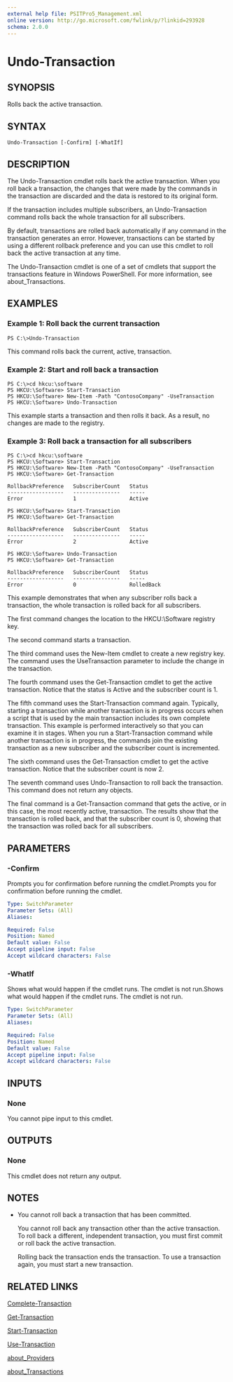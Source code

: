 ```yaml
---
external help file: PSITPro5_Management.xml
online version: http://go.microsoft.com/fwlink/p/?linkid=293928
schema: 2.0.0
---
```


# Undo-Transaction
## SYNOPSIS
Rolls back the active transaction.

## SYNTAX

```
Undo-Transaction [-Confirm] [-WhatIf]
```

## DESCRIPTION
The Undo-Transaction cmdlet rolls back the active transaction.
When you roll back a transaction, the changes that were made by the commands in the transaction are discarded and the data is restored to its original form.

If the transaction includes multiple subscribers, an Undo-Transaction command rolls back the whole transaction for all subscribers.

By default, transactions are rolled back automatically if any command in the transaction generates an error.
However, transactions can be started by using a different rollback preference and you can use this cmdlet to roll back the active transaction at any time.

The Undo-Transaction cmdlet is one of a set of cmdlets that support the transactions feature in Windows PowerShell.
For more information, see about_Transactions.

## EXAMPLES

### Example 1: Roll back the current transaction
```
PS C:\>Undo-Transaction
```

This command rolls back the current, active, transaction.

### Example 2: Start and roll back a transaction
```
PS C:\>cd hkcu:\software
PS HKCU:\Software> Start-Transaction
PS HKCU:\Software> New-Item -Path "ContosoCompany" -UseTransaction
PS HKCU:\Software> Undo-Transaction
```

This example starts a transaction and then rolls it back.
As a result, no changes are made to the registry.

### Example 3: Roll back a transaction for all subscribers
```
PS C:\>cd hkcu:\software
PS HKCU:\Software> Start-Transaction
PS HKCU:\Software> New-Item -Path "ContosoCompany" -UseTransaction
PS HKCU:\Software> Get-Transaction

RollbackPreference   SubscriberCount   Status
------------------   ---------------   -----
Error                1                 Active

PS HKCU:\Software> Start-Transaction
PS HKCU:\Software> Get-Transaction

RollbackPreference   SubscriberCount   Status
------------------   ---------------   -----
Error                2                 Active

PS HKCU:\Software> Undo-Transaction
PS HKCU:\Software> Get-Transaction

RollbackPreference   SubscriberCount   Status
------------------   ---------------   -----
Error                0                 RolledBack
```

This example demonstrates that when any subscriber rolls back a transaction, the whole transaction is rolled back for all subscribers.

The first command changes the location to the HKCU:\Software registry key.

The second command starts a transaction.

The third command uses the New-Item cmdlet to create a new registry key.
The command uses the UseTransaction parameter to include the change in the transaction.

The fourth command uses the Get-Transaction cmdlet to get the active transaction.
Notice that the status is Active and the subscriber count is 1.

The fifth command uses the Start-Transaction command again.
Typically, starting a transaction while another transaction is in progress occurs when a script that is used by the main transaction includes its own complete transaction.
This example is performed interactively so that you can examine it in stages.
When you run a Start-Transaction command while another transaction is in progress, the commands join the existing transaction as a new subscriber and the subscriber count is incremented.

The sixth command uses the Get-Transaction cmdlet to get the active transaction.
Notice that the subscriber count is now 2.

The seventh command uses Undo-Transaction to roll back the transaction.
This command does not return any objects.

The final command is a Get-Transaction command that gets the active, or in this case, the most recently active, transaction.
The results show that the transaction is rolled back, and that the subscriber count is 0, showing that the transaction was rolled back for all subscribers.

## PARAMETERS

### -Confirm
Prompts you for confirmation before running the cmdlet.Prompts you for confirmation before running the cmdlet.

```yaml
Type: SwitchParameter
Parameter Sets: (All)
Aliases: 

Required: False
Position: Named
Default value: False
Accept pipeline input: False
Accept wildcard characters: False
```

### -WhatIf
Shows what would happen if the cmdlet runs.
The cmdlet is not run.Shows what would happen if the cmdlet runs.
The cmdlet is not run.

```yaml
Type: SwitchParameter
Parameter Sets: (All)
Aliases: 

Required: False
Position: Named
Default value: False
Accept pipeline input: False
Accept wildcard characters: False
```

## INPUTS

### None
You cannot pipe input to this cmdlet.

## OUTPUTS

### None
This cmdlet does not return any output.

## NOTES
* You cannot roll back a transaction that has been committed.

  You cannot roll back any transaction other than the active transaction.
To roll back a different, independent transaction, you must first commit or roll back the active transaction.

  Rolling back the transaction ends the transaction.
To use a transaction again, you must start a new transaction.

## RELATED LINKS

[Complete-Transaction](2d47d72e-f949-4aee-adf7-c8ebe1df23d5)

[Get-Transaction](b1daeac4-7c84-4b5e-bdd6-04a6e1b8b491)

[Start-Transaction](29d9ba55-2f90-49cd-bdb0-36c064721f2b)

[Use-Transaction](8e5ddcb5-32ef-42f9-9dd0-4153094a2f67)

[about_Providers](55e2974f-3314-48d2-8b1b-abdea6b303cb)

[about_Transactions](3f9d773e-34b7-40f5-8e72-bc9c79ceb0b5)

